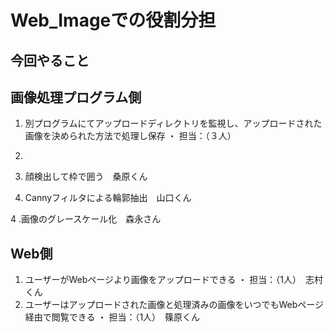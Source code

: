 # Web_Imageでの役割分担
## 今回やること
 ## 画像処理プログラム側
 1. 別プログラムにてアップロードディレクトリを監視し、アップロードされた画像を決められた方法で処理し保存
  ・ 担当：（３人）　
  1.
  2. 顔検出して枠で囲う　桑原くん
  
  3. Cannyフィルタによる輪郭抽出　山口くん
  
  4 .画像のグレースケール化　森永さん
  ## Web側
  1. ユーザーがWebページより画像をアップロードできる
   ・ 担当：（1人）　志村くん
  2. ユーザーはアップロードされた画像と処理済みの画像をいつでもWebページ経由で閲覧できる
   ・ 担当：（1人）　篠原くん
